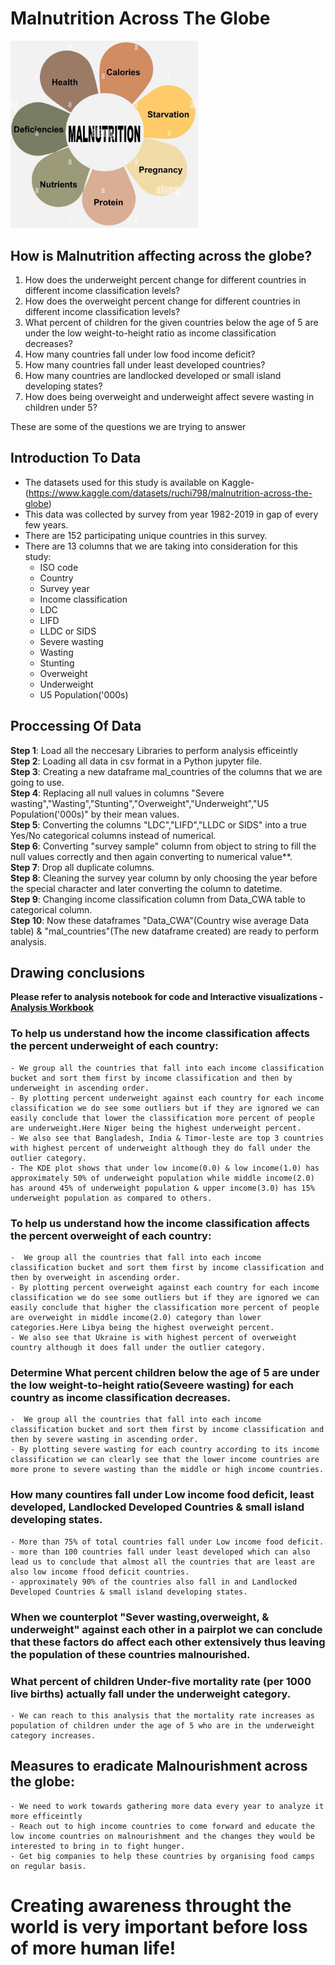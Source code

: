 # Malnutrition Across The Globe
<img src="malnutrition.jpg" alt="drawing" width="300"/>

## How is Malnutrition affecting across the globe?
  1. How does the underweight percent change for different countries in different income classification levels?
  2. How does the overweight percent change for different countries in different income classification levels?
  3. What percent of children for the given countries below the age of 5 are under the low weight-to-height ratio as income classification decreases?
  4. How many countries fall under low food income deficit?
  5. How many countries fall under least developed countries?
  6. How many countries are landlocked developed or small island developing states?
  7. How does being overweight and underweight affect severe wasting in children under 5?

  These are some of the questions we are trying to answer

## Introduction To Data
- The datasets used for this study is available on Kaggle- (https://www.kaggle.com/datasets/ruchi798/malnutrition-across-the-globe)
- This data was collected by survey from year 1982-2019 in gap of every few years.
- There are 152 participating unique countries in this survey.
- There are 13 columns that we are taking into consideration for this study:
  - ISO code
  - Country
  - Survey year
  - Income classification
  - LDC
  - LIFD
  - LLDC or SIDS
  - Severe wasting
  - Wasting
  - Stunting
  - Overweight
  - Underweight
  - U5 Population('000s)
   
## Proccessing Of Data

  **Step 1**: Load all the neccesary Libraries to perform analysis efficeintly<br>
  **Step 2**: Loading all data in csv format in a Python jupyter file.<br>
  **Step 3**: Creating a new dataframe mal_countries of the columns that we are going to use.<br>
  **Step 4**: Replacing all null values in columns "Severe wasting","Wasting","Stunting","Overweight","Underweight","U5 Population('000s)" by their mean values.<br>
  **Step 5**: Converting the columns "LDC","LIFD","LLDC or SIDS" into a true Yes/No categorical columns instead of numerical.<br>
  **Step 6**: Converting "survey sample" column from object to string to fill the null values correctly and then again converting to numerical value**.<br>
  **Step 7**: Drop all duplicate columns.<br>
  **Step 8**: Cleaning the survey year column by only choosing the year before the special character and later converting the column to datetime.<br>
  **Step 9**: Changing income classification column from Data_CWA table to categorical column.<br>
  **Step 10**: Now these dataframes "Data_CWA"(Country wise average Data table) & "mal_countries"(The new dataframe created) are ready to perform analysis.<br>


## Drawing conclusions

  **Please refer to analysis notebook for code and Interactive visualizations - [Analysis Workbook](https://github.com/abagla18/Projects/blob/main/Malnutrition%20across%20the%20globe/Malnutrition_across_the_globe.ipynb)**


  ### To help us understand how the income classification affects the percent underweight of each country:
    - We group all the countries that fall into each income classification bucket and sort them first by income classification and then by underweight in ascending order.    
    - By plotting percent underweight against each country for each income classification we do see some outliers but if they are ignored we can easily conclude that lower the classification more percent of people are underweight.Here Niger being the highest underweight percent.
    - We also see that Bangladesh, India & Timor-leste are top 3 countries with highest percent of underweight although they do fall under the outlier category.
    - The KDE plot shows that under low income(0.0) & low income(1.0) has approximately 50% of underweight population while middle income(2.0) has around 45% of underweight population & upper income(3.0) has 15% underweight population as compared to others.

  ### To help us understand how the income classification affects the percent overweight of each country:
    -  We group all the countries that fall into each income classification bucket and sort them first by income classification and then by overweight in ascending order.
    - By plotting percent overweight against each country for each income classification we do see some outliers but if they are ignored we can easily conclude that higher the classification more percent of people are overweight in middle income(2.0) category than lower categories.Here Libya being the highest overweight percent.
    - We also see that Ukraine is with highest percent of overweight country although it does fall under the outlier category.

  ### Determine What percent children below the age of 5 are under the low weight-to-height ratio(Seveere wasting) for each country as income classification decreases.
    -  We group all the countries that fall into each income classification bucket and sort them first by income classification and then by severe wasting in ascending order.
    - By plotting severe wasting for each country according to its income classification we can clearly see that the lower income countries are more prone to severe wasting than the middle or high income countries.

  ### How many countires fall under Low income food deficit, least developed, Landlocked Developed Countries & small island developing states.
    - More than 75% of total countries fall under Low income food deficit.
    - more than 100 countries fall under least developed which can also lead us to conclude that almost all the countries that are least are also low income ffood deficit countries.
    - approximately 90% of the countries also fall in and Landlocked Developed Countries & small island developing states.

  ### When we counterplot "Sever wasting,overweight, & underweight" against each other in a pairplot we can conclude that these factors do affect each other extensively thus leaving the population of these countries malnourished.

  ### What percent of children Under-five mortality rate (per 1000 live births) actually fall under the underweight category.
    - We can reach to this analysis that the mortality rate increases as population of children under the age of 5 who are in the underweight category increases.


## Measures to eradicate Malnourishment across the globe:
    - We need to work towards gathering more data every year to analyze it more efficeintly
    - Reach out to high income countries to come forward and educate the low income countries on malnourishment and the changes they would be interested to bring in to fight hunger.
    - Get big companies to help these countries by organising food camps on regular basis.
    

# Creating awareness throught the world is very important before loss of more human life!
